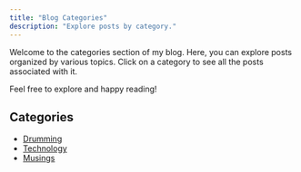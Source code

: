 ```yaml
---
title: "Blog Categories"
description: "Explore posts by category."
---
```


Welcome to the categories section of my blog. Here, you can explore posts organized by various topics. Click on a category to see all the posts associated with it.

Feel free to explore and happy reading!

## Categories

- [Drumming](/categories/drumming/)
- [Technology](/categories/technology/)
- [Musings](/categories/musings/)
